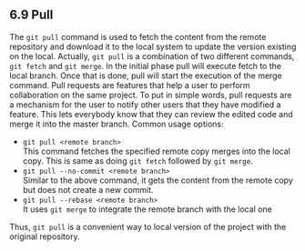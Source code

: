 ## 6.9 Pull
The `git pull` command is used to fetch the content from the remote 
repository and download it to the local system to update the
version existing on the local. Actually, `git pull` is a combination of two
different commands, `git fetch` and `git merge`. In the initial phase
pull will execute fetch to the local branch. Once that is done, pull
will start the execution of the merge command. Pull requests are features
that help a user to perform collaboration on the same project.
To put in simple words, pull requests are a mechanism for the user to notify 
other users that they have modified a feature. This lets everybody know
that they can review the edited code and merge it into the master branch.
Common usage options:
* `git pull <remote branch>`\
This command fetches the specified remote copy merges into the 
local copy. This is same as doing `git fetch` followed by 
`git merge`.
* `git pull --no-commit <remote branch>`\
Similar to the above command, it gets the content from the remote copy
but does not create a new commit.
* `git pull --rebase <remote branch>`\
It uses `git merge` to integrate the remote branch with the local one

Thus, `git pull` is a convenient way to local version of the project
with the original repository.